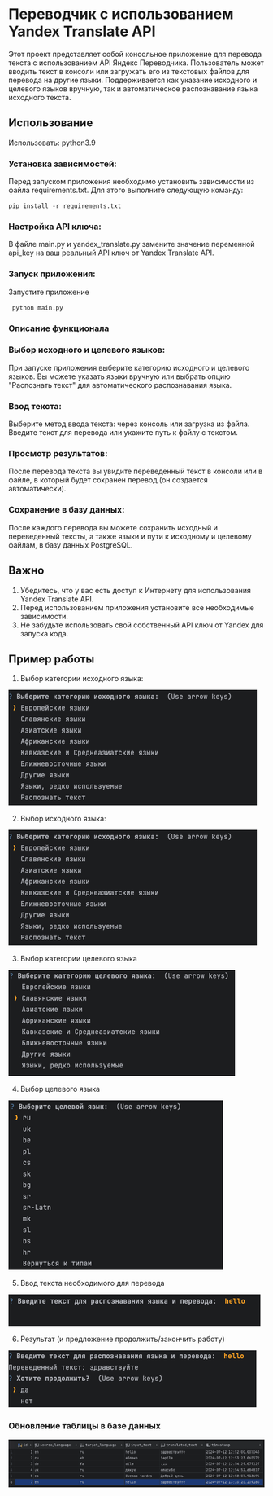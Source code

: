 # Переводчик с использованием Yandex Translate API

Этот проект представляет собой консольное приложение для перевода текста с использованием API Яндекс Переводчика. Пользователь может вводить текст в консоли или загружать его из текстовых файлов для перевода на другие языки. Поддерживается как указание исходного и целевого языков вручную, так и автоматическое распознавание языка исходного текста.

## Использование

Использовать: python3.9

### Установка зависимостей:
Перед запуском приложения необходимо установить зависимости из файла requirements.txt. Для этого выполните следующую команду:

```
pip install -r requirements.txt
```

### Настройка API ключа:
В файле main.py и yandex_translate.py замените значение переменной api_key на ваш реальный API ключ от Yandex Translate API.

### Запуск приложения:
Запустите приложение

```
 python main.py 
```

### Описание функционала 

### Выбор исходного и целевого языков:
При запуске приложения выберите категорию исходного и целевого языков. Вы можете указать языки вручную или выбрать опцию "Распознать текст" для автоматического распознавания языка.

### Ввод текста:
Выберите метод ввода текста: через консоль или загрузка из файла. Введите текст для перевода или укажите путь к файлу с текстом.

### Просмотр результатов:
После перевода текста вы увидите переведенный текст в консоли или в файлe, в который будет сохранен перевод (он создается автоматически).

### Сохранение в базу данных:
После каждого перевода вы можете сохранить исходный и переведенный тексты, а также языки и пути к исходному и целевому файлам, в базу данных PostgreSQL.

## Важно

1. Убедитесь, что у вас есть доступ к Интернету для использования Yandex Translate API.
2. Перед использованием приложения установите все необходимые зависимости.
3. Не забудьте использовать свой собственный API ключ от Yandex для запуска кода.


## Пример работы

1. Выбор категории исходного языка:

![](/asgat/images/1.png)

2. Выбор исходного языка:

![](/asgat/images/1.png)

3. Выбор категории целевого языка 

![](/asgat/images/3.png)

4. Выбор целевого языка

![](/asgat/images/4.png)

5. Ввод текста необходимого для перевода 

![](/asgat/images/5.png)

6. Результат (и предложение продолжить/закончить работу)

![](/asgat/images/6.png)



### Обновление таблицы в базе данных

![](/asgat/images/7.png)
